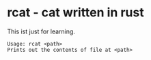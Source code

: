 # rcat - cat written in rust

This ist just for learning.

```
Usage: rcat <path>
Prints out the contents of file at <path>
```
